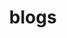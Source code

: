 ---
layout: page
title: blogs
nav: true
nav_order: 5
dropdown: true
children: 
    - title: main blog
      permalink: /main_blog/
    - title: divider
    - title: personal blog
      permalink: /personal_blog/
    - title: sports graphics
      permalink: /sports_graphics/
---